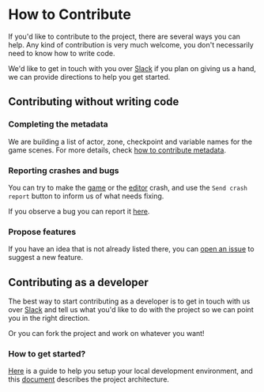 # How to Contribute

If you'd like to contribute to the project, there are several ways you can help.
Any kind of contribution is very much welcome, you don't necessarily need to know how to write code.

We'd like to get in touch with you over [Slack](https://join.slack.com/t/lba2remake/shared_invite/enQtMzIyNzIwNDMzNTIxLTM3MTk2NjFlODAxNmI0NmVhNTVjMzFiZDk1NmQwZDMwZTA5MWVhNDQ2ZGNmMjQ3N2ZiYTVjODZlODMyNjc2NDI) if you plan on giving us a hand, we can provide directions to help you get started.


## Contributing without writing code

### Completing the metadata

We are building a list of actor, zone, checkpoint and variable names for the game scenes.
For more details, check [how to contribute metadata](doc/how_to_metadata.md).

### Reporting crashes and bugs

You can try to make the [game](https://www.lba2remake.net/) or the [editor](https://www.lba2remake.net/#editor=true) crash, and use the `Send crash report` button to inform us of what needs fixing.

If you observe a bug you can report it [here](https://github.com/agrande/lba2remake/issues/new).

### Propose features

If you have an idea that is not already listed there, you can [open an issue](https://github.com/agrande/lba2remake/issues/new) to suggest a new feature.


## Contributing as a developer

The best way to start contributing as a developer is to get in touch with us over [Slack](https://join.slack.com/t/lba2remake/shared_invite/enQtMzIyNzIwNDMzNTIxLTc5OGVkNjI3NGE4YjM5ZTE5YmRkODBjMzNjOTk5NGM1NGIyMTI2N2FlOTYzYjBlZjE4NzIzYWI3ZWI0YmViMmI) and tell us what you'd like to do with the project so we can point you in the right direction.

Or you can fork the project and work on whatever you want!

### How to get started?

[Here](doc/getting_started.md) is a guide to help you setup your local development environment, and this [document](doc/architecture.md) describes the project architecture.
